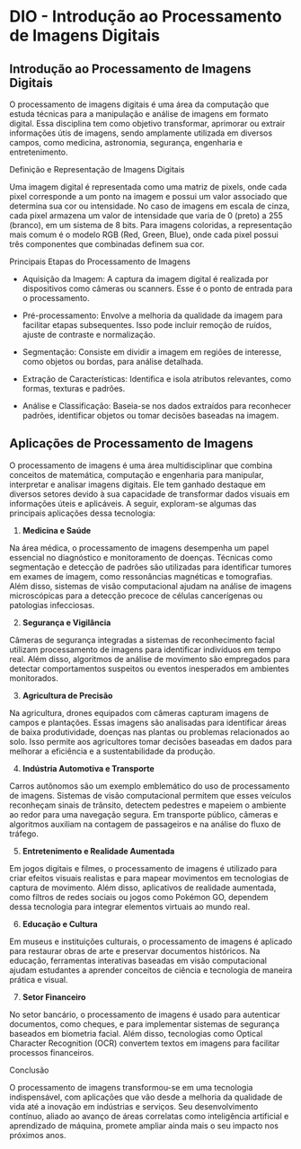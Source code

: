 # DIO - Introdução ao Processamento de Imagens Digitais

## Introdução ao Processamento de Imagens Digitais

O processamento de imagens digitais é uma área da computação que estuda técnicas para a manipulação e análise de imagens em formato digital. Essa disciplina tem como objetivo transformar, aprimorar ou extrair informações útis de imagens, sendo amplamente utilizada em diversos campos, como medicina, astronomia, segurança, engenharia e entretenimento.

Definição e Representação de Imagens Digitais

Uma imagem digital é representada como uma matriz de pixels, onde cada pixel corresponde a um ponto na imagem e possui um valor associado que determina sua cor ou intensidade. No caso de imagens em escala de cinza, cada pixel armazena um valor de intensidade que varia de 0 (preto) a 255 (branco), em um sistema de 8 bits. Para imagens coloridas, a representação mais comum é o modelo RGB (Red, Green, Blue), onde cada pixel possui três componentes que combinadas definem sua cor.

Principais Etapas do Processamento de Imagens

* Aquisição da Imagem: A captura da imagem digital é realizada por dispositivos como câmeras ou scanners. Esse é o ponto de entrada para o processamento.

* Pré-processamento: Envolve a melhoria da qualidade da imagem para facilitar etapas subsequentes. Isso pode incluir remoção de ruídos, ajuste de contraste e normalização.

* Segmentação: Consiste em dividir a imagem em regiões de interesse, como objetos ou bordas, para análise detalhada.

* Extração de Características: Identifica e isola atributos relevantes, como formas, texturas e padrões.

* Análise e Classificação: Baseia-se nos dados extraídos para reconhecer padrões, identificar objetos ou tomar decisões baseadas na imagem.

## Aplicações de Processamento de Imagens

O processamento de imagens é uma área multidisciplinar que combina conceitos de matemática, computação e engenharia para manipular, interpretar e analisar imagens digitais. Ele tem ganhado destaque em diversos setores devido à sua capacidade de transformar dados visuais em informações úteis e aplicáveis. A seguir, exploram-se algumas das principais aplicações dessa tecnologia:

1. **Medicina e Saúde**  

Na área médica, o processamento de imagens desempenha um papel essencial no diagnóstico e monitoramento de doenças. Técnicas como segmentação e detecção de padrões são utilizadas para identificar tumores em exames de imagem, como ressonâncias magnéticas e tomografias. Além disso, sistemas de visão computacional ajudam na análise de imagens microscópicas para a detecção precoce de células cancerígenas ou patologias infecciosas.

2. **Segurança e Vigilância**  

Câmeras de segurança integradas a sistemas de reconhecimento facial utilizam processamento de imagens para identificar indivíduos em tempo real. Além disso, algoritmos de análise de movimento são empregados para detectar comportamentos suspeitos ou eventos inesperados em ambientes monitorados.

3. **Agricultura de Precisão**  

Na agricultura, drones equipados com câmeras capturam imagens de campos e plantações. Essas imagens são analisadas para identificar áreas de baixa produtividade, doenças nas plantas ou problemas relacionados ao solo. Isso permite aos agricultores tomar decisões baseadas em dados para melhorar a eficiência e a sustentabilidade da produção.

4. **Indústria Automotiva e Transporte**  

Carros autônomos são um exemplo emblemático do uso de processamento de imagens. Sistemas de visão computacional permitem que esses veículos reconheçam sinais de trânsito, detectem pedestres e mapeiem o ambiente ao redor para uma navegação segura. Em transporte público, câmeras e algoritmos auxiliam na contagem de passageiros e na análise do fluxo de tráfego.

5. **Entretenimento e Realidade Aumentada**  

Em jogos digitais e filmes, o processamento de imagens é utilizado para criar efeitos visuais realistas e para mapear movimentos em tecnologias de captura de movimento. Além disso, aplicativos de realidade aumentada, como filtros de redes sociais ou jogos como Pokémon GO, dependem dessa tecnologia para integrar elementos virtuais ao mundo real.

6. **Educação e Cultura**  

Em museus e instituições culturais, o processamento de imagens é aplicado para restaurar obras de arte e preservar documentos históricos. Na educação, ferramentas interativas baseadas em visão computacional ajudam estudantes a aprender conceitos de ciência e tecnologia de maneira prática e visual.

7. **Setor Financeiro**  

No setor bancário, o processamento de imagens é usado para autenticar documentos, como cheques, e para implementar sistemas de segurança baseados em biometria facial. Além disso, tecnologias como Optical Character Recognition (OCR) convertem textos em imagens para facilitar processos financeiros.

Conclusão  

O processamento de imagens transformou-se em uma tecnologia indispensável, com aplicações que vão desde a melhoria da qualidade de vida até a inovação em indústrias e serviços. Seu desenvolvimento contínuo, aliado ao avanço de áreas correlatas como inteligência artificial e aprendizado de máquina, promete ampliar ainda mais o seu impacto nos próximos anos.
